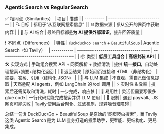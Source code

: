 ### Agentic Search vs Regular Search

✅ 相同点（Similarities）
| 项目 | 描述 |
| ---------- | ---------------------------- |
| 🔍 目标 | 都用于“从互联网搜索信息” |
| 🌐 数据来源 | 都从公开的网页中获取内容 |
| 🧠 与 AI 结合 | 最终目标都是**为 AI 提供外部知识**，提升回答质量 |

❗️ 不同点（Differences）
| 特性 | `duckduckgo_search` + `BeautifulSoup` | Agentic Search（如 Tavily） |
| ----------- | ------------------------------------- | ------------------------------------- |
| 📦 类型 | **低层工具组合** | **高级封装 API** |
| 🛠️ 实现方式 | 手动组合搜索 API + 网页解析 + 数据清洗 | 提供 **统一接口**，自动处理搜索+摘要+结构化返回 |
| 📄 返回结果 | 原始网页链接和 HTML（非结构化） | 摘要、答案、引用（结构化 JSON） |
| 🤖 与 LLM 集成 | 不直观，需自己做信息提取 | 天然适配 AI agents，例如 LangChain 的 tool 调用 |
| ⚡ 实时性 & 效率 | 搜索后还需爬取和清洗，耗时 | 一步完成，响应快 |
| 🧱 易用性 | 灵活但需要写很多 glue code | 一行代码就能完成搜索并供 LLM 使用 |
| 🔐 限制 | 遇到 paywall、JS 网页可能失败 | Tavily 使用后台聚合、过滤机制，规避噪音和障碍 |

总结一句话
DuckDuckGo + BeautifulSoup 是原始的“网页爬虫搜索”，而 Tavily 这类 Agentic Search 是为 LLM 量身打造的搜索助手，更智能、更结构化、更易集成。
